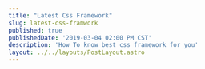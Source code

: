 ```yaml
---
title: "Latest Css Framework"
slug: latest-css-framwork
published: true
publishedDate: '2019-03-04 02:00 PM CST'
description: 'How To know best css framework for you'
layout: ../../layouts/PostLayout.astro
---
```




